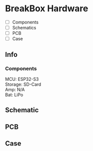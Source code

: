# BreakBox Hardware

- [ ] Components
- [ ] Schematics
- [ ] PCB
- [ ] Case

## Info

### Components
MCU:      ESP32-S3\
Storage:  SD-Card\
Amp:      N/A\
Bat:      LiPo

## Schematic

## PCB

## Case
